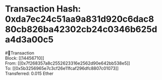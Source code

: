 
Transaction Hash: 0xda7ec24c51aa9a831d920c6dac880cb826ba42302cb24c0346b625da4d3a00c5
====================================================================================
  
#💸Transaction  
Block: [[14456710]]  
From: [[0x7f268357a8c2552623316e2562d90e642bb538e5]]  
To: [[0x5b3256965e7c3cf26e11fcaf296dfc8807c01073]]  
Transferred: 0.015 Ether